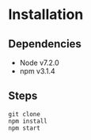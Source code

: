 # Installation
## Dependencies
- Node v7.2.0
- npm v3.1.4

## Steps
    git clone    
    npm install
    npm start
